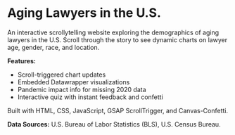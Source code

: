 # Aging Lawyers in the U.S.

An interactive scrollytelling website exploring the demographics of aging lawyers in the U.S. Scroll through the story to see dynamic charts on lawyer age, gender, race, and location.

**Features:**  
- Scroll-triggered chart updates  
- Embedded Datawrapper visualizations  
- Pandemic impact info for missing 2020 data  
- Interactive quiz with instant feedback and confetti  

Built with HTML, CSS, JavaScript, GSAP ScrollTrigger, and Canvas-Confetti.  

**Data Sources:** U.S. Bureau of Labor Statistics (BLS), U.S. Census Bureau.

